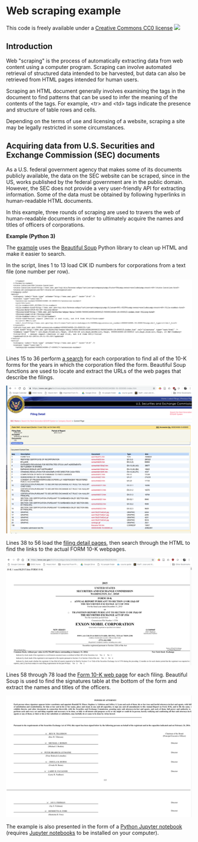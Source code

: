# Web scraping example

This code is freely available under a [Creative Commons CC0 license](https://creativecommons.org/publicdomain/zero/1.0/) ![](https://licensebuttons.net/l/zero/1.0/88x31.png)

## Introduction

Web "scraping" is the process of automatically extracting data from web content using a computer program. Scraping can involve automated retrieval of structured data intended to be harvested, but data can also be retrieved from HTML pages intended for human users.  

Scraping an HTML document generally involves examining the tags in the document to find patterns that can be used to infer the meaning of the contents of the tags.  For example, \<tr> and \<td> tags indicate the presence and structure of table rows and cells.

Depending on the terms of use and licensing of a website, scraping a site may be legally restricted in some circumstances.

## Acquiring data from U.S. Securities and Exchange Commission (SEC) documents

As a U.S. federal government agency that makes some of its documents publicly available, the data on the SEC website can be scraped, since in the US, works published by the federal government are in the public domain.  However, the SEC does not provide a very user-friendly API for extracting information.  Some of the data must be obtained by following hyperlinks in human-readable HTML documents.

In this example, three rounds of scraping are used to travers the web of human-readable documents in order to ultimately acquire the names and titles of officers of corporations.

**Example (Python 3)**

The [example](python/scrape-sec.py) uses the [Beautiful Soup](https://pypi.org/project/beautifulsoup4/) Python library to clean up HTML and make it easier to search.  

In the script, lines 1 to 13 load CIK ID numbers for corporations from a text file (one number per row).

![](python/atom.png)

Lines 15 to 36 perform [a search](https://www.sec.gov/cgi-bin/browse-edgar?action=getcompany&CIK=0000034088&type=10-K&dateb=&owner=exclude&start=0&count=40&output=atom) for each corporation to find all of the 10-K forms for the years in which the corporation filed the form.  Beautiful Soup functions are used to locate and extract the URLs of the web pages that describe the filings.

![](python/detail.png)

Lines 38 to 56 load the [filing detail pages](https://www.sec.gov/Archives/edgar/data/34088/000003408816000065/0000034088-16-000065-index.htm), then search through the HTML to find the links to the actual FORM 10-K webpages.  

![](python/10-K.png)

Lines 58 through 78 load the [Form 10-K web page](https://www.sec.gov/Archives/edgar/data/34088/000003408816000065/xom10k2015.htm) for each filing.  Beautiful Soup is used to find the signatures table at the bottom of the form and extract the names and titles of the officers.

![](python/signatures.png)

The example is also presented in the form of a [Python Jupyter notebook](python/scrape-sec.ipynb) (requires [Jupyter notebooks](https://jupyter.org/) to be installed on your computer).
